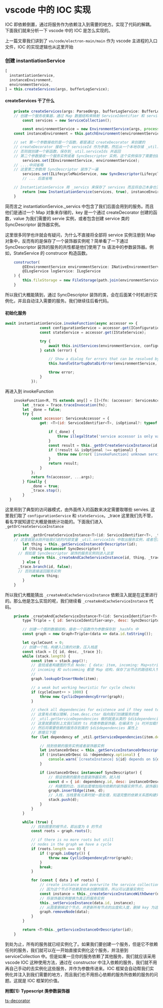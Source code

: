 # vscode 中的 IOC 实现

IOC 即依赖倒置，通过将服务作为依赖注入到需要的地方。实现了代码的解耦。下面我们就来分析一下 vscode 中的 IOC 是怎么实现的。

上一篇文章我们讲到了 `vs/code/electron-main/main` 作为 vscode 主进程的入口文件，IOC 的实现逻辑也从这里开始

### 创建 instantiationService

```js
[
  instantiationService,
  instanceEnvironment,
  environmentService,
] = this.createServices(args, bufferLogService);
```

#### createServices 干了什么

```js
	private createServices(args: ParsedArgs, bufferLogService: BufferLogService): [IInstantiationService, IProcessEnvironment, INativeEnvironmentService] {
    // 创建一个服务收集器，通过 Map 数据结构来映射 ServiceIdentifier 和 service 实例或者包含创建 service 类的 SyncDescriptor 装饰器实例
		const services = new ServiceCollection();

		const environmentService = new EnvironmentService(args, process.execPath);
    const instanceEnvironment = this.patchEnvironment(environmentService); // Patch `process.env` with the instance's environment

    // set 第一个参数接收的是一个函数，都是通过 createDecorator 来创建的
    // createDecorator 接收一个 serviceId 作为参数，然后从一个本地存储 _util.serviceIds 中找这个 serviceId 是否已经注册，注册就直接返回之前的函数
    // 否则就创建一个新函数，保存到_ util.serviceIds 并返回
    // 第二个参数接收一个服务实例或者 SyncDescriptor 实例，这个实例保存了需要创建的 service 的类
		services.set(IEnvironmentService, environmentService);
    // ....中间省略
    // 这里第二参数用 SyncDescriptor 装饰了一遍
		services.set(ILifecycleMainService, new SyncDescriptor(LifecycleMainService));
		// ... 后面省略

    // InstantiationService 用 _servics 来保存了 services 而且将自己本身也注册到了 _services 中
		return [new InstantiationService(services, true), instanceEnvironment, environmentService];
	}
```

简而言之 instantiationService._servics 中包含了我们后面会用到的服务。而且他们是通过一个 Map 对象来存储的，key 是一个通过 createDecorator 创建的函数，value 为我们需要的 servie 实例，或者包含创建 service 类的 SyncDescriptor 装饰器实例。

这里很多同学也许就会有疑问，为什么不直接将全部将 service 实例注册到 Map 对象中，反而有的是保存了一个装饰器实例呢？简单看了一下通过 SyncDescriptor 装饰的服务的共性都是他们使用了 ts 语法中的参数装饰器。例如，StateService 的 construcor 构造函数。

```js
	constructor(
		@IEnvironmentService environmentService: INativeEnvironmentService,
		@ILogService logService: ILogService
	) {
		this.fileStorage = new FileStorage(path.join(environmentService.userDataPath, StateService.STATE_FILE), error => logService.error(error));
	}
```

所以我们大概能猜到，通过 SyncDescriptor 装饰的类，会在后面某个时机进行实例化，并且自动注入需要的服务。我们继续往后看代码。

#### 初始化服务

```js
await instantiationService.invokeFunction(async accessor => {
				const configurationService = accessor.get(IConfigurationService);
				const stateService = accessor.get(IStateService);

				try {
					await this.initServices(environmentService, configurationService as ConfigurationService, stateService as StateService);
				} catch (error) {

					// Show a dialog for errors that can be resolved by the user
					this.handleStartupDataDirError(environmentService, error);

					throw error;
				}
			});
```

再进入到 invokeFunction

```js
	invokeFunction<R, TS extends any[] = []>(fn: (accessor: ServicesAccessor, ...args: TS) => R, ...args: TS): R {
		let _trace = Trace.traceInvocation(fn);
		let _done = false;
		try {
			const accessor: ServicesAccessor = {
				get: <T>(id: ServiceIdentifier<T>, isOptional?: typeof optional) => {

					if (_done) {
						throw illegalState('service accessor is only valid during the invocation of its target method');
					}
					const result = this._getOrCreateServiceInstance(id, _trace);
					if (!result && isOptional !== optional) {
						throw new Error(`[invokeFunction] unknown service '${id}'`);
					}
					return result;
				}
			};
			return fn(accessor, ...args);
		} finally {
			_done = true;
			_trace.stop();
		}
  }
```
这里用到了典型的访问器模式，由外面传入的函数来决定需要取哪些 servies. 这里我们取了 `configurationService` 和 `stateService`。_trace 这里我们先不管，看名字就知道它大概是做统计功能的。下面我们进入 `_getOrCreateServiceInstance`

```js
	private _getOrCreateServiceInstance<T>(id: ServiceIdentifier<T>, _trace: Trace): T {
    // 这里就是从刚开始我们说的内部变量 _util.serviceIds 中取出服务实例，或者包含服务类的 SyncDescriptor 实例
		let thing = this._getServiceInstanceOrDescriptor(id);
		if (thing instanceof SyncDescriptor) {
      // 假如是 SyncDescriptor 装饰的服务实例则进入这里
			return this._createAndCacheServiceInstance(id, thing, _trace.branch(id, true));
		} else {
      _trace.branch(id, false);
      // 否则直接返回服务实例
			return thing;
		}
	}
```

所以我们大概能猜出 `_createAndCacheServiceInstance` 依赖注入就是在这里进行的。那么他是怎么实现的呢，我们继续看 `_createAndCacheServiceInstance` 代码。

```js
	private _createAndCacheServiceInstance<T>(id: ServiceIdentifier<T>, desc: SyncDescriptor<T>, _trace: Trace): T {
		type Triple = { id: ServiceIdentifier<any>, desc: SyncDescriptor<any>, _trace: Trace };

		// 创建一个图的数据结构，接收一个函数作为参数保存到 _hashFn 中
		const graph = new Graph<Triple>(data => data.id.toString());

		let cycleCount = 0;
		// 创建一个栈，构建入口类的对象，压入栈底
		const stack = [{ id, desc, _trace }];
		while (stack.length) {
			const item = stack.pop()!;
			// 查找或者构建图的节点 Node: { data: item, incoming: Map<string, Node<T>>, outcomming: Map<string, Node<T>>}
			// incoming 和 outcomming 都是 Map 结构，保存了出节点的路径和入节点的路径
			// 
			graph.lookupOrInsertNode(item);

			// a weak but working heuristic for cycle checks
			if (cycleCount++ > 1000) {
				throw new CyclicDependencyError(graph);
			}

			// check all dependencies for existence and if they need to be created first
			// 这里有点难以理解，item.desc.ctor 指向我们创建服务的类
			// _util.getServiceDependencies 做的就是从类的 $di$dependencies 属性上取出需要的依赖，但是我们并没有在任何地方去存这个值
			// 这里就要提到上文我们说的 ts 的类参数装饰器，在编译为 js 时并加载代码时就会运行这个装饰器，
			// 然后将需要依赖的服务存到类的 $di$dependencies 属性上
			// 原理见下图
			for (let dependency of _util.getServiceDependencies(item.desc.ctor)) {

				// 找到依赖的服务实例或者装饰器实例
				let instanceOrDesc = this._getServiceInstanceOrDescriptor(dependency.id);
				if (!instanceOrDesc && !dependency.optional) {
					console.warn(`[createInstance] ${id} depends on ${dependency.id} which is NOT registered.`);
				}

				if (instanceOrDesc instanceof SyncDescriptor) {
					// 假设依赖的服务也是装饰器实例，就入栈
					const d = { id: dependency.id, desc: instanceOrDesc, _trace: item._trace.branch(dependency.id, true) };
					// 构建图的边，当前出度增加指向依赖的装饰器实例节点，装饰器实例节点入度增加指向当前节点
					graph.insertEdge(item, d);
					// 入栈，当栈里有元素时就一直处理，知道完整的依赖关系图构建完成
					stack.push(d);
				}
			}
		}

		while (true) {
			// 找到图里的根节点，即出度为 0 的节点
			const roots = graph.roots();

			// if there is no more roots but still
			// nodes in the graph we have a cycle
			if (roots.length === 0) {
				if (!graph.isEmpty()) {
					throw new CyclicDependencyError(graph);
				}
				break;
			}

			for (const { data } of roots) {
				// create instance and overwrite the service collections
				// 因为这个节点不依赖其他未创建的服务，所以可以直接实例化
				const instance = this._createServiceInstanceWithOwner(data.id, data.desc.ctor, data.desc.staticArguments, data.desc.supportsDelayedInstantiation, data._trace);
				// 将装饰器实例替换为真正的服务实例
				this._setServiceInstance(data.id, instance);
				// 从图里删掉这个节点，并更新所有节点的出度和入度，删掉 key 为这个节点的记录
				graph.removeNode(data);
			}
		}

		return <T>this._getServiceInstanceOrDescriptor(id);
	}
```

到处为止，所有的服务就已经实例化了。如果我们要创建一个服务，但是它不依赖任何的服务，我们就可以在一开始直接实例化这个服务，并注册到 serviceCollection 中。但是如果一旦你的服务依赖了其他服务，我们就应该采用 vscode IOC 这种使用方法，通过在 constructor 中注入依赖的服务，我们就不用再自己手动的去实例化这些服务，并作为参数传进来。IOC 框架会自动帮我们实例化并注入到我们需要的地方，而且我们也不用担心依赖的服务所依赖的服务的问题。这就是 IOC 框架的价值。

**附图[1]: Typescript 类参数装饰器**

[ts-decorator](../../images/ts_decorator.jpg)
